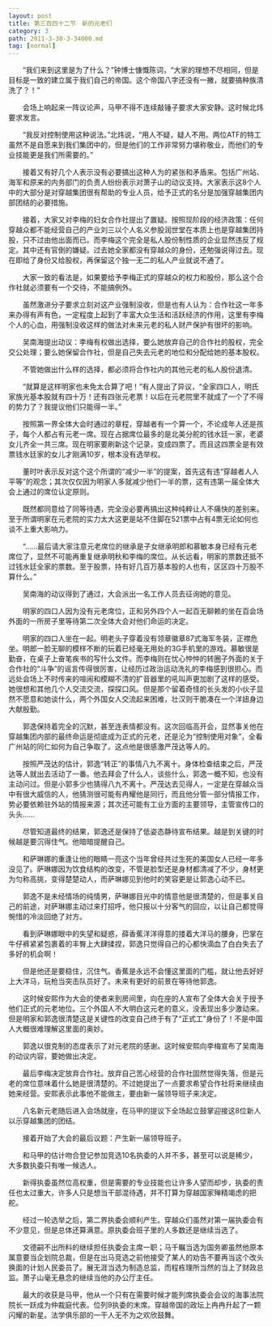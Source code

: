 ```yaml
---
layout: post
title: 第三百四十二节　新的元老们
category: 3
path: 2011-3-30-3-34000.md
tag: [normal]
---
```


　　“我们来到这里是为了什么？”钟博士慷慨陈词，“大家的理想不尽相同，但是目标是一致的建立属于我们自己的帝国。这个帝国八字还没有一撇，就要搞种族清洗了？！”

　　会场上响起来一阵议论声，马甲不得不连续敲锤子要求大家安静。这时候北炜要求发言。

　　“我反对控制使用这种说法。”北炜说，“用人不疑，疑人不用。两位ATF的特工虽然不是自愿来到我们集团中的，但是他们的工作非常努力堪称敬业，而他们的专业技能更是我们所需要的。”

　　接着又有好几个人表示没有必要搞出这种人为的紧张和矛盾来。包括广州站、海军和原来的内务部门的负责人纷纷表示对萧子山的动议支持。大家表示这8个人中的大部分是对穿越集团很有帮助的专业人员，给予正式的名分是加强穿越集团内部团结的必要措施。

　　接着，大家又对李梅的妇女合作社提出了置疑。按照现阶段的经济政策：任何穿越众都不能经营自己的产业刘三以个人名义参股润世堂在本质上也是穿越集团持股，只不过由他出面而已。而李梅这个完全是私人股份制性质的企业显然违反了规定。其中还有官倒的嫌疑。过去她全家都没有穿越众的身份，还勉强说得过去。现在即给了身份又给股权，再保留这个独一无二的私人产业就说不通了。

　　大家一致的看法是，如果要给予李梅正式的穿越众的权力和股份，那么这个合作社就必须要有一个交待，不能搞例外。

　　虽然激进分子要求立刻对这产业强制没收，但是也有人认为：合作社这一年多来办得有声有色，一定程度上起到了丰富大众生活和活跃经济的作用，这里有李梅个人的心血，用强制没收这样的做法对未来元老的私人财产保护有很坏的影响。

　　吴南海提出动议：李梅有权做出选择，要么她放弃自己的合作社的股权，完全交公处理；要么她保留合作社，但是自己失去元老的地位和分配给她的基本股权。

　　不管她做出什么样的选择，都必须将合作社内的其他元老的私人股份退清。

　　“就算是这样明家也未免太合算了吧！”有人提出了异议，“全家四口人，明氏家族光基本股就有四十万！还有四张元老票！以后在元老院里不就成了一个了不得的势力了？我提议他们只能得一半。”

　　按照第一界全体大会时通过的章程，穿越者有一个算一个，不论成年人还是孩子，每个人都占有元老一席。现在占据席位最多的是北美分舵的钱水廷一家，老婆女儿齐全一共三席。现在明家要刷新这个记录，变成四票了。而且这四票全是有效票钱水廷家的女儿才刚满10岁，根本没有选举权。

　　董时叶表示反对这个这个所谓的“减少一半”的提案，首先这有违“穿越者人人平等”的观念；其次仅仅因为明家人多就减少他们一半的票，这有违第一届全体大会上通过的席位认定原则。

　　既然都同意给了同等待遇，完全没必要再搞出这种纯粹让人不痛快的差别来。至于所谓明家在元老院的实力太大这更是站不住脚在521票中占有4票无论如何也谈不上重大影响力。

　　“……最后请大家注意元老席位的继承是子女继承明郎和慕敏本身已经有元老席位了，显然不可能再重复继承明秋和李梅的席位。从长远看，明家的票数还抵不过钱水廷全家的票数。至于股票，持有好几百万基本股的人也有，区区四十万股不算什么。”

　　吴南海的动议得到了通过，大会派出一名工作人员去征询她的意见。

　　明家的四口人因为没有元老席位，正和另外四个人一起百无聊赖的坐在百会场外面的一所房子里等待第二次全体大会对他们命运的决定。

　　明家的四口人坐在一起。明老头子穿着没有领章徽章87式海军冬装，正襟危坐。明郎一脸无聊的模样不断的玩着已经毫无用处的3G手机里的游戏。慕敏很是勤奋，在桌子上奋笔疾书的写什么文件。而李梅则在忧心忡忡的转圈子外面的关于合作社的“斗争”的谣言传得很厉害，让经历过政治运动洗礼的李梅感到很担心。而远处会场上不时传来的喧闹和模糊不清的扩音器里的吼叫声更加剧了这样的感受。她很想和其他几个人交流交流，探探口风。但是那个留着奇怪的长头发的小伙子显然不愿意和她谈什么，两个外国女人交流起来困难，壮汉则干脆凑在一个洋妞身边大献殷勤。

　　郭逸保持着完全的沉默，甚至连表情都没有。这次回临高开会，显然事关他在穿越集团内部的最终命运是彻底成为正式的元老，还是沦为“控制使用对象”，全看广州站的同仁如何为自己争取了。这点他是很感激严茂达等人的。

　　按照严茂达的估计，郭逸“转正”的事情八九不离十。身体检查结束之后，严茂达等人就出去活动了一番。他去拜会了什么人，谈些什么，郭逸一概不知，也没有主动问过。但是小郭多少也猜得八九不离十。严茂达去见得人，一定是在穿越众当中有很大威信的人，他猜测很可能有冉耀他是同行，而且他分管一部分情报工作，势必要依赖驻外站的情报来源；其次还可能有工业方面的主要领导，主管宣传口的头头……

　　尽管知道最终的结果，郭逸还是保持了低姿态静待宣布结果。越是到关键的时候越是要沉得住气。他暗暗提醒自己。

　　和萨琳娜的重逢让他的眼睛一亮这个当年曾经共过生死的美国女人已经一年多没见了。萨琳娜因为饮食结构的改变，不管是脸型还是身材都清减了不少，身材更为匀称高挑，变得楚楚动人，而萨琳娜见到他时的笑容更是让郭逸心动不已。

　　郭逸不是未经情场的纯情男，萨琳娜目光中的情意他是很清楚的，但是事关自己的前途，对萨琳娜主动过来打招呼，他只报以十分客气的回应，以让自己都觉得惋惜的冷淡回绝了对方。

　　看到萨琳娜眼中的失望和疑惑，薛香蕉洋洋得意的搂着大洋马的腰身，巴掌在牛仔裤紧紧包裹着的丰臀上大肆揉捏，郭逸只觉得自己的心都快滴血了白白失去了多好的机会啊！

　　但是他还是要稳住，沉住气。香蕉是永远不会懂这里面的门槛，就让他去好好上大洋马，玩枪当突击队员好了。未来有更好的前景在等待他郭逸。

　　这时候安熙作为大会的使者来到房间里，向在座的人宣布了全体大会关于授予他们正式的元老地位。三个外国人不大明白这元老的意义，没表现出多少激动来。但是明家和郭逸很清楚这是关键性的改变自己终于有了“正式工”身份了！不是中国人大概很难理解这里面的奥妙。

　　郭逸以很克制的态度表示了对元老院的感谢。这时候安熙向李梅宣布了吴南海的动议内容，要她做出决定。

　　最后李梅决定放弃合作社。放弃自己苦心经营的合作社固然觉得失落，但是元老的席位意味着什么她是很清楚的。不过她提出了一点要求希望合作社将来继续由她来经营。安熙表示此事他不能做主，要由新一届领导班子来决定。

　　八名新元老随后进入会场就座，在马甲的提议下全场起立鼓掌迎接这8位新人以示穿越集团的团结。

　　接着开始了大会的最后议题：产生新一届领导班子。

　　和马甲的估计吻合登记参加竞选10名执委的人并不多，甚至可以说是稀少，大多数执委只有唯一候选人。

　　新得执委虽然位高权重，但是需要的专业技能也让许多人望而却步，执委的责任也太过重大，许多人只是想当干部混待遇，并不打算为穿越国家殚精竭虑的把舵。

　　经过一轮选举之后，第二界执委会顺利产生。穿越众们虽然对第一届执委会有不少意见，但是总体还算满意。原执委会班子里的人多数还是继续当选了。

　　文德嗣不出所料的继续担任执委会主席一职；马千瞩当选为国务卿虽然他原本属意要当企划院总裁，但是在出马竞选之前他接受了某人的劝告不要再当这个改头换面的计划人民委员了。展无涯当选为制造总监，而程栋理所当然的当上了财政总监。萧子山毫无悬念的继续当他的办公厅主任。

　　最大的收获是马甲，他从一个只有在需要时候才能列席执委会会议的海事法院院长一跃成为仲裁庭代表。位列9执委的末席。穿越帝国的政坛上冉冉升起了一颗闪耀的新星。法学俱乐部的一干人无不为之欢欣鼓舞。